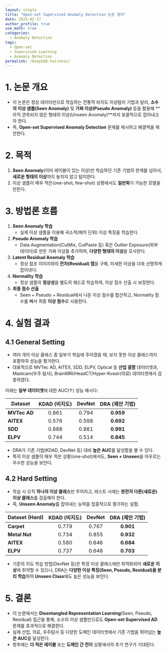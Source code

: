 ```yaml
---
layout: single
title: "Open-set Supervised Anomaly Detection 논문 정리"
date: 2025-02-17
author_profile: true
use_math: true
categories:
  - Anomaly Detection
tags:
  - Open-set
  - Supervised Learning
  - Anomaly Detection
permalink: /DeepSAD-Fairness/
---
```


# 1. 논문 개요
- 이 논문은 정상 데이터만으로 학습하는 전통적 비지도 이상탐지 기법과 달리, **소수의 이상 샘플(Seen Anomaly)** 및 **가짜 이상(Pseudo Anomaly)** 등을 활용해 **아직 관측되지 않은 형태의 이상(Unseen Anomaly)**까지 포괄적으로 잡아내고자 한다.  
- 즉, **Open-set Supervised Anomaly Detection** 문제를 제시하고 해결책을 제안한다.

# 2. 목적
1. **Seen Anomaly**(이미 레이블이 있는 이상)만 학습하던 기존 기법의 한계를 넘어서, **새로운 형태의 이상**까지 놓치지 않고 탐지한다.  
2. 이상 샘플이 매우 적은(one-shot, few-shot) 상황에서도 **일반화**가 가능한 모델을 만든다.

# 3. 방법론 흐름
1. **Seen Anomaly 학습**  
   - 실제 이상 샘플을 이용해 국소적(패치 단위) 이상 특징을 학습한다.  
2. **Pseudo Anomaly 학습**  
   - Data Augmentation(CutMix, CutPaste 등) 혹은 Outlier Exposure(외부 데이터)로 만든 가짜 이상을 추가하여, **다양한 형태의 이상**을 모사한다.  
3. **Latent Residual Anomaly 학습**  
   - 정상 참조 이미지와의 **잔차(Residual) 맵**을 구해, 미세한 이상을 더욱 선명하게 잡아낸다.  
4. **Normality 학습**  
   - 정상 샘플의 **정상성**을 별도의 헤드로 학습하여, 이상 점수 산출 시 보정한다.  
5. **최종 점수 산출**  
   - Seen + Pseudo + Residual에서 나온 이상 점수를 합산하고, Normality 점수를 빼서 최종 **이상 점수**로 사용한다.

# 4. 실험 결과

## 4.1 General Setting
- 여러 개의 이상 클래스 중 일부가 학습에 주어졌을 때, 보지 못한 이상 클래스까지 포함하여 성능을 평가한다.  
- 대표적으로 MVTec AD, AITEX, SDD, ELPV, Optical 등 **산업 결함** 데이터셋과, Mastcam(우주 탐사), BrainMRI/HeadCT/Hyper-Kvasir(의료) 데이터셋에서 검증하였다.

아래는 **일부 데이터셋**에 대한 AUC(↑) 성능 예시다:

| Dataset    | KDAD (비지도) | DevNet | DRA (제안 기법) |
|------------|:-------------:|:------:|:---------------:|
| **MVTec AD**  | 0.861        | 0.794  | **0.959**       |
| **AITEX**     | 0.576        | 0.598  | **0.692**       |
| **SDD**       | 0.888        | 0.881  | **0.991**       |
| **ELPV**      | 0.744        | 0.514  | **0.845**       |

- DRA가 기존 기법(KDAD, DevNet 등) 대비 **높은 AUC**를 달성함을 볼 수 있다.  
- 특히 이상 샘플이 매우 적은 상황(one-shot)에서도, **Seen + Unseen**을 아우르는 우수한 성능을 보인다.

## 4.2 Hard Setting
- 학습 시 오직 **하나의 이상 클래스**만 주어지고, 테스트 시에는 **완전히 다른(새로운) 이상 클래스**를 검출해야 한다.  
- 즉, **Unseen Anomaly**를 잡아내는 능력을 집중적으로 평가하는 실험.

| Dataset (Hard) | KDAD (비지도) | DevNet | DRA (제안 기법) |
|----------------|:-------------:|:------:|:---------------:|
| **Carpet**     | 0.779         | 0.767  | **0.901**       |
| **Metal Nut**  | 0.734         | 0.855  | **0.932**       |
| **AITEX**      | 0.580         | 0.646  | **0.684**       |
| **ELPV**       | 0.737         | 0.648  | **0.703**       |

- 기존의 지도 학습 방법(DevNet 등)은 특정 이상 클래스에만 최적화되어 **새로운 이상**에 취약할 수 있으나, DRA는 **다양한 이상 특징(Seen, Pseudo, Residual)을 분리 학습**하여 **Unseen Class**에도 높은 성능을 보인다.

# 5. 결론
- 이 논문에서는 **Disentangled Representation Learning**(Seen, Pseudo, Residual) 접근을 통해, 소수의 이상 샘플만으로도 **Open-set Supervised AD** 문제를 효과적으로 해결한다.
- 실제 산업, 의료, 우주탐사 등 다양한 도메인 데이터셋에서 기존 기법을 뛰어넘는 **높은 AUC**를 달성한다.
- 향후에는 **더 적은 레이블** 또는 **도메인 간 전이** 상황에서의 추가 연구가 기대된다.